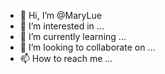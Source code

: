 - 👋 Hi, I’m @MaryLue
- 👀 I’m interested in ...
- 🌱 I’m currently learning ...
- 💞️ I’m looking to collaborate on ...
- 📫 How to reach me ...

<!---
MaryLue/MaryLue is a ✨ special ✨ repository because its `README.md` (this file) appears on your GitHub profile.
You can click the Preview link to take a look at your changes.
--->
